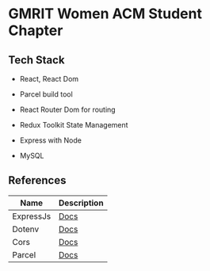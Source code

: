 # GMRIT Women ACM Student Chapter

## Tech Stack
- React, React Dom
- Parcel build tool
- React Router Dom for routing
- Redux Toolkit State Management

- Express with Node
- MySQL

## References

| Name | Description |
| ---- | ----------- |
| ExpressJs | [Docs](https://expressjs.com/) |
| Dotenv | [Docs](https://www.npmjs.com/package/dotenv) |
| Cors | [Docs](https://www.npmjs.com/package/cors) |
| Parcel | [Docs](https://parceljs.org/) |
